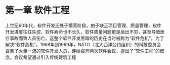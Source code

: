 # 第一章 软件工程

上世纪60年代，软件开发还处于摸索阶段，由于缺乏项目管理、质量管理，软件开发进度往往失控，软件寿命也不长久，软件质量问题更是层出不穷，甚至导致医疗事故而致人员伤亡。这整个软件开发黑暗的历史在当时被称为“软件危机”。为了解决“软件危机”，1968年到1969年，NATO（北大西洋公约组织）的科技委员会召集了大量一流的软件开发人员，连续召开两次软件会议，提出了“软件工程”的概念。会议希望通过引入传统建筑工程

